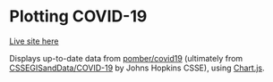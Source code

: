# Plotting COVID-19

[Live site here](https://rsheptolut.github.io/plot-covid/)

Displays up-to-date data from [pomber/covid19](https://github.com/pomber/covid19) (ultimately from [CSSEGISandData/COVID-19](https://github.com/CSSEGISandData/COVID-19) by Johns Hopkins CSSE), using [Chart.js](https://github.com/chartjs).

